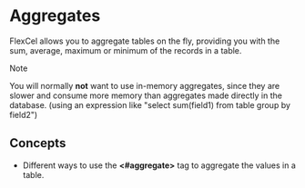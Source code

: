 # Aggregates

FlexCel allows you to aggregate tables on the fly, providing you with
the sum, average, maximum or minimum of the records in a table.

> [!Note]
> You will normally **not** want to use in-memory aggregates,
> since they are slower and consume more memory than aggregates made
> directly in the database. (using an expression like \"select sum(field1)
> from table group by field2\")


## Concepts

- Different ways to use the **\<\#aggregate\>** tag to aggregate the
  values in a table.
